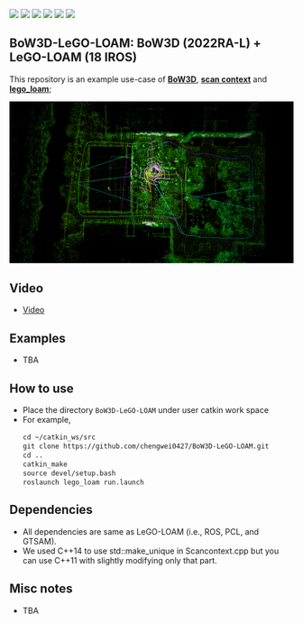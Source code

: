 <a href="#"><img src="https://img.shields.io/badge/c++-%2300599C.svg?style=flat&logo=c%2B%2B&logoColor=white"></img></a>
  <a href="#"><img src="https://img.shields.io/github/stars/chengwei0427/BoW3D-LeGO-LOAM"></img></a>
  <a href="#"><img src="https://img.shields.io/github/forks/chengwei0427/BoW3D-LeGO-LOAM"></img></a>
  <a href="#"><img src="https://img.shields.io/github/repo-size/chengwei0427/BoW3D-LeGO-LOAM"></img></a>
  <a href="https://github.com/chengwei0427/BoW3D-LeGO-LOAM/issues"><img src="https://img.shields.io/github/issues/chengwei0427/ESKF_LIO"></img></a>
  <a href="https://github.com/chengwei0427/BoW3D-LeGO-LOAM/graphs/contributors"><img src="https://img.shields.io/github/contributors/chengwei0427/BoW3D-LeGO-LOAM?color=blue"></img></a>

## BoW3D-LeGO-LOAM: BoW3D (2022RA-L) + LeGO-LOAM (18 IROS)
This repository is an example use-case of  [**BoW3D**](https://github.com/YungeCui/BoW3D), [**scan context**](https://github.com/irapkaist/scancontext) and [**lego_loam**](https://github.com/RobustFieldAutonomyLab/LeGO-LOAM);

<div align="center">
<img src="./SC-LeGO-LOAM/demo.png" width="1000px">
</div>


## Video 
-  [Video](https://www.bilibili.com/video/BV1KP4y197yb/?vd_source=438f630fe29bd5049b24c7f05b1bcaa3)


## Examples
- TBA




## How to use 
- Place the directory `BoW3D-LeGO-LOAM` under user catkin work space 
- For example, 
    ```
    cd ~/catkin_ws/src
    git clone https://github.com/chengwei0427/BoW3D-LeGO-LOAM.git
    cd ..
    catkin_make
    source devel/setup.bash
    roslaunch lego_loam run.launch
    ```


## Dependencies
- All dependencies are same as LeGO-LOAM (i.e., ROS, PCL, and GTSAM).
- We used C++14 to use std::make_unique in Scancontext.cpp but you can use C++11 with slightly modifying only that part.


## Misc notes
- TBA

